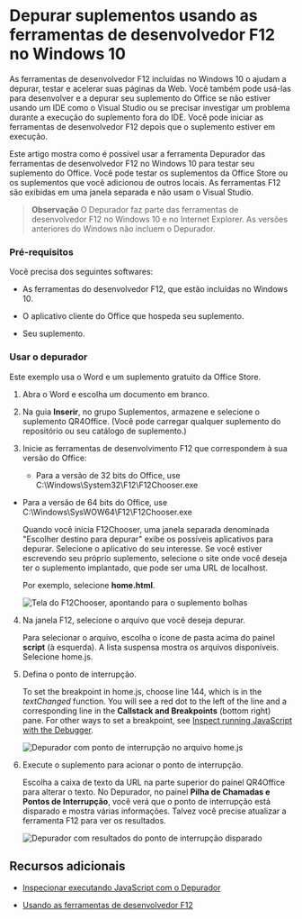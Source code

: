 
# <a name="debug-add-ins-using-f12-developer-tools-on-windows-10"></a>Depurar suplementos usando as ferramentas de desenvolvedor F12 no Windows 10

As ferramentas de desenvolvedor F12 incluídas no Windows 10 o ajudam a depurar, testar e acelerar suas páginas da Web. Você também pode usá-las para desenvolver e a depurar seu suplemento do Office se não estiver usando um IDE como o Visual Studio ou se precisar investigar um problema durante a execução do suplemento fora do IDE. Você pode iniciar as ferramentas de desenvolvedor F12 depois que o suplemento estiver em execução.

Este artigo mostra como é possível usar a ferramenta Depurador das ferramentas de desenvolvedor F12 no Windows 10 para testar seu suplemento do Office. Você pode testar os suplementos da Office Store ou os suplementos que você adicionou de outros locais. As ferramentas F12 são exibidas em uma janela separada e não usam o Visual Studio.

 >**Observação** O Depurador faz parte das ferramentas de desenvolvedor F12 no Windows 10 e no Internet Explorer. As versões anteriores do Windows não incluem o Depurador. 


### <a name="prerequisites"></a>Pré-requisitos

Você precisa dos seguintes softwares:


- As ferramentas do desenvolvedor F12, que estão incluídas no Windows 10. 
    
- O aplicativo cliente do Office que hospeda seu suplemento. 
    
- Seu suplemento. 
    
### <a name="using-the-debugger"></a>Usar o depurador

Este exemplo usa o Word e um suplemento gratuito da Office Store.

1. Abra o Word e escolha um documento em branco. 
    
2. Na guia **Inserir**, no grupo Suplementos, armazene e selecione o suplemento QR4Office. (Você pode carregar qualquer suplemento do repositório ou seu catálogo de suplemento.)
    
3. Inicie as ferramentas de desenvolvimento F12 que correspondem à sua versão do Office:
    
      - Para a versão de 32 bits do Office, use C:\Windows\System32\F12\F12Chooser.exe
    
  - Para a versão de 64 bits do Office, use C:\Windows\SysWOW64\F12\F12Chooser.exe
    

    Quando você inicia F12Chooser, uma janela separada denominada "Escolher destino para depurar" exibe os possíveis aplicativos para depurar. Selecione o aplicativo do seu interesse. Se você estiver escrevendo seu próprio suplemento, selecione o site onde você deseja ter o suplemento implantado, que pode ser uma URL de localhost. 
    
    Por exemplo, selecione **home.html**. 
    
    ![Tela do F12Chooser, apontando para o suplemento bolhas](../../images/4f8823a3-595a-4657-83ac-8b235a7ba087.png)

4. Na janela F12, selecione o arquivo que você deseja depurar.
    
    Para selecionar o arquivo, escolha o ícone de pasta acima do painel **script** (à esquerda). A lista suspensa mostra os arquivos disponíveis. Selecione home.js.
    
5. Defina o ponto de interrupção.
    
    To set the breakpoint in home.js, choose line 144, which is in the  _textChanged_ function. You will see a red dot to the left of the line and a corresponding line in the **Callstack and Breakpoints** (bottom right) pane. For other ways to set a breakpoint, see [Inspect running JavaScript with the Debugger](https://msdn.microsoft.com/library/dn255007%28v=vs.85%29.aspx). 
    
    ![Depurador com ponto de interrupção no arquivo home.js](../../images/e3cbc7ca-8b21-4ebb-b7a1-93e2364f1d16.png)

6. Execute o suplemento para acionar o ponto de interrupção.
    
    Escolha a caixa de texto da URL na parte superior do painel QR4Office para alterar o texto. No Depurador, no painel **Pilha de Chamadas e Pontos de Interrupção**, você verá que o ponto de interrupção está disparado e mostra várias informações. Talvez você precise atualizar a ferramenta F12 para ver os resultados.
    
    ![Depurador com resultados do ponto de interrupção disparado](../../images/e0bcd036-91ce-4509-ae98-6c10b593d61b.png)


## <a name="additional-resources"></a>Recursos adicionais



- [Inspecionar executando JavaScript com o Depurador](https://msdn.microsoft.com/library/dn255007%28v=vs.85%29.aspx)
    
- [Usando as ferramentas de desenvolvedor F12](https://msdn.microsoft.com/en-us/library/bg182326%28v=vs.85%29.aspx)
    
